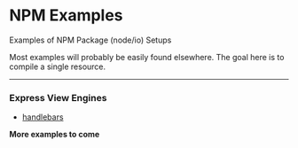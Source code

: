 # NPM Examples

Examples of NPM Package (node/io) Setups

Most examples will probably be easily found elsewhere. The goal here is to compile a single resource.

---

### Express View Engines

  * [handlebars](tree/view-engine-handlebars)


__More examples to come__
